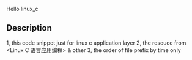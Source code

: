 Hello linux_c
## Description

1, this code snippet just for linux c application layer
2, the resouce from <Linux C 语言应用编程> & other
3, the order of file prefix by time only

